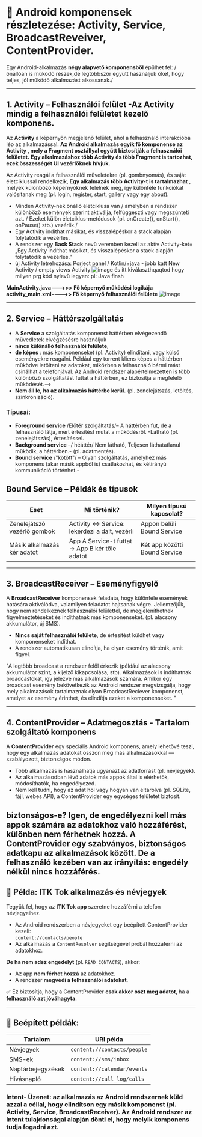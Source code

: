 
# 📱 Android komponensek részletezése: Activity, Service, BroadcastReveiver, ContentProvider. 

Egy Android-alkalmazás **négy alapvető komponensből** épülhet fel: /  önállóan is működő részek,de legtöbbször együtt használjuk őket, hogy teljes, jól működő alkalmazást alkossanak./

---

## 1. Activity – Felhasználói felület -Az Activity mindig a felhasználói felületet kezelő komponens.
Az **Activity** a képernyőn megjelenő felület, ahol a felhasználó interakcióba lép az alkalmazással.
**Az Android alkalmazás egyik fő komponense az Activity , mely a Fragment osztállyal együtt biztosítják a felhasználói felületet.**
**Egy alkalmazáshoz több Activity és több Fragment is tartozhat, ezek összességét UI vezérlőknek hívjuk.**

Az Activity reagál a felhasználói műveletekre (pl. gombnyomás), és saját életciklussal rendelkezik, 
**Egy alkalmazás több Activity-t is tartalmazhat** , melyek különböző képernyőknek felelnek meg, így különféle funkciókat valósítanak meg (pl. login, register, start, gallery vagy egy about).

- Minden Activity-nek önálló életciklusa van / amelyben a rendszer különböző események szerint aktiválja, felfüggeszti vagy megszünteti azt.
   / Ezeket külön életciklus-metódusok (pl. onCreate(), onStart(), onPause() stb.) vezérlik./
- Egy Activity indíthat másikat, és visszalépéskor a stack alapján folytatódik a vezérlés.
- A rendszer egy **Back Stack** nevű veremben kezeli az aktív Activity-ket= „Egy Activity indíthat másikat, és visszalépéskor a stack alapján folytatódik a vezérlés.”
- új Activity létrehozása: Porject panel / Kotlin/+java - jobb katt New Activity / empty views Activity
![image](https://github.com/user-attachments/assets/a6fdd602-6d6e-45be-a32a-1051a8edd0bc)
és itt kiválaszthqaqtod hogy milyen prg kód nylevű legyen: pl: Java  finsh


**MainActivity.java--->>> Fő képernyő működési logikája**
**activity_main.xml---->>	Fő képernyő felhasználói felülete**
![image](https://github.com/user-attachments/assets/8f3644fc-d914-46b6-8677-fbd94703da4d)


---

## 2. Service – Háttérszolgáltatás
- A **Service** a szolgáltatás komponenst háttérben elvégezendő művedletek elvégzésésre használjuk
- **nincs különálló felhasználói felülete**,
- **de  képes** : más komponenseket (pl. Activity) elindítani, vagy külső eseményekre reagálni.
Például egy torrent kliens képes a háttérben működve letölteni az adatokat, miközben a felhasználó bármi mást csinálhat a telefonjával.
Az Android rendszer alapértelmezetten is több különböző szolgáltatást futtat a háttérben, ez biztosítja a megfelelő működését.-->
- **Nem áll le, ha az alkalmazás háttérbe kerül.**  (pl. zenelejátszás, letöltés, szinkronizáció).


### Típusai:
- **Foreground service** /Előtér szolgáltatás/– A háttérben fut, de a felhasználó látja, mert értesítést mutat a működésről.  -Látható (pl. zenelejátszás), értesítéssel.
- **Background service** –/ héáttér/  Nem látható, Teljesen láthatatlanul működik, a háttérben.-  (pl. adatmentés).
- **Bound service** /"kötött"/  – 	Olyan szolgáltatás, amelyhez más komponens (akár másik appból is) csatlakozhat, és kétirányú kommunikáció történhet.- 

## Bound Service – Példák és típusok

| Eset                         | Mi történik?                                      | Milyen típusú kapcsolat?            |
|------------------------------|---------------------------------------------------|--------------------------------------|
| Zenelejátszó vezérlő gombok  | Activity ↔ Service: lekérdezi a dalt, vezérli     | Appon belüli Bound Service           |
| Másik alkalmazás kér adatot  | App A Service-t futtat → App B kér tőle adatot   | Két app közötti Bound Service        |

---

## 3. BroadcastReceiver – Eseményfigyelő
A **BroadcastReceiver** komponensek feladata, hogy különféle események hatására aktiválódva, valamilyen feladatot hajtsanak végre. 
Jellemzőjük, hogy nem rendelkeznek felhasználói felülettel, de megjeleníthetnek figyelmeztetéseket és indíthatnak más komponenseket.
(pl. alacsony akkumulátor, új SMS).

- **Nincs saját felhasználói felülete**, de értesítést küldhet vagy komponenseket indíthat.
- A rendszer automatikusan elindítja, ha olyan esemény történik, amit figyel.

"A legtöbb broadcast a rendszer felől érkezik (például az alacsony akkumulátor szint, a kijelző kikapcsolása, stb). Alkalmazások is indíthatnak broadcastokat, így jelezve más alkalmazások számára.
Amikor egy broadcast esemény bekövetkezik az Android rendszer megvizsgálja, hogy mely alkalmazások tartalmaznak olyan BroadcastReciever komponenst, amelyet az esemény érinthet, és elindítja ezeket a komponenseket. "


---

## 4. ContentProvider – Adatmegosztás  - Tartalom szolgáltató komponens
A **ContentProvider** egy speciális Android komponens, amely lehetővé teszi, hogy egy alkalmazás adatokat osszon meg más alkalmazásokkal — szabályozott, biztonságos módon.
- Több alkalmazás is használhatja ugyanazt az adatforrást (pl. névjegyek).
- Az alkalmazásodban lévő adatok más appok által is elérhetők, módosíthatók, ha engedélyezed.
- Nem kell tudni, hogy az adat hol vagy hogyan van eltárolva (pl. SQLite, fájl, webes API), a ContentProvider egy egységes felületet biztosít.

**biztonságos-e?**
Igen, de engedélyezni kell más appok számára az adatokhoz való hozzáférést, különben nem férhetnek hozzá.
A ContentProvider egy szabványos, biztonságos adatkapu az alkalmazások között.
De **a felhasználó kezében van az irányítás**: engedély nélkül nincs hozzáférés.
---

## 🔐 Példa: ITK Tok alkalmazás és névjegyek

Tegyük fel, hogy az **ITK Tok app** szeretne hozzáférni a telefon névjegyeihez.

- Az Android rendszerben a névjegyeket egy beépített ContentProvider kezeli:  
  `content://contacts/people`
- Az alkalmazás a `ContentResolver` segítségével próbál hozzáférni az adatokhoz.

**De ha nem adsz engedélyt** (pl. `READ_CONTACTS`), akkor:
- Az app **nem férhet hozzá** az adatokhoz.
- A rendszer **megvédi a felhasználói adatokat**.

✅ Ez biztosítja, hogy a ContentProvider **csak akkor oszt meg adatot**, ha a **felhasználó azt jóváhagyta**.
  


---

## 🧰 Beépített példák:

| Tartalom         | URI példa                    |
|------------------|------------------------------|
| Névjegyek        | `content://contacts/people`  |
| SMS-ek           | `content://sms/inbox`        |
| Naptárbejegyzések| `content://calendar/events`  |
| Hívásnapló       | `content://call_log/calls`   |



### Intent- Üzenet:  az alkalmazás az Android rendszernek küld azzal a céllal, hogy elindítson egy másik komponenst (pl. Activity, Service, BroadcastReceiver). Az Android rendszer az Intent tulajdonságai alapján dönti el, hogy melyik komponens tudja fogadni azt.
